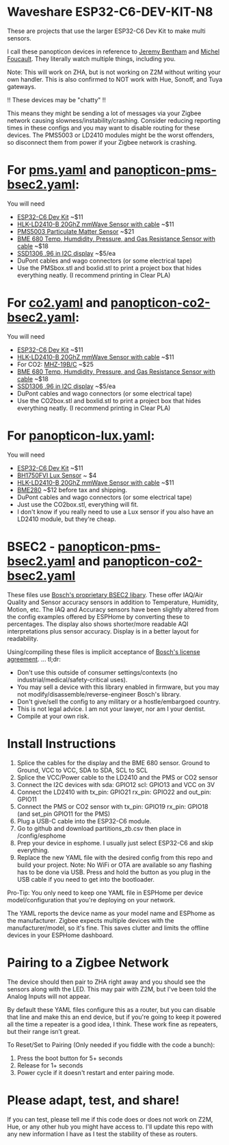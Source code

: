 # Waveshare ESP32-C6-DEV-KIT-N8
These are projects that use the larger ESP32-C6 Dev Kit to make multi sensors.

I call these panopticon devices in reference to [Jeremy Bentham](https://en.wikipedia.org/wiki/Jeremy_Bentham) and [Michel Foucault](https://en.wikipedia.org/wiki/Discipline_and_Punish).
They literally watch multiple things, including you.  

Note: This will work on ZHA, but is not working on Z2M without writing your own handler.
This is also confirmed to NOT work with Hue, Sonoff, and Tuya gateways.

!! These devices may be "chatty" !! 

This means they might be sending a lot of messages via your Zigbee network causing slowness/instability/crashing.
Consider reducing reporting times in these configs and you may want to disable routing for these devices.
The PMS5003 or LD2410 modules might be the worst offenders, so disconnect them from power if your Zigbee network is crashing.

# For [pms.yaml](https://github.com/wryandginger/esphome_zigbee_projects/blob/main/pms.yaml) and [panopticon-pms-bsec2.yaml](https://github.com/wryandginger/esphome_zigbee_projects/blob/main/panopticon-pms-bsec2.yaml):
You will need
* [ESP32-C6 Dev Kit](https://www.amazon.com/Waveshare-Microcontroller-Development-Single-Core-ESP32-C6-WROOM-1-N8/dp/B0CKR2LF83/) ~$11
* [HLK-LD2410-B 20GhZ mmWave Sensor with cable](https://www.amazon.com/JESSINIE-HLK-LD2410B-P-Presence-Bluetooth-LD2410B/dp/B0C36FRVHR) ~$11
* [PMS5003 Particulate Matter Sensor](https://www.amazon.com/BestParts-Digital-Particle-Concentration-PMS5003/dp/B0B1DQKV4N) ~$21
* [BME 680 Temp, Humdidity, Pressure, and Gas Resistance Sensor with cable](https://www.amazon.com/dp/B0BZ4W6J49?ref=nb_sb_ss_w_as-reorder_k0_1_6&amp=&crid=53Z8SLZ0MUP6&sprefix=bme680&th=1) ~$18
* [SSD1306 .96 in I2C display](https://www.amazon.com/Display-SSD1306-Self-Luminous-Compatible-Raspberry/dp/B0DY5DS8HK) ~$5/ea
* DuPont cables and wago connectors  (or some electrical tape)
* Use the PMSbox.stl and boxlid.stl to print a project box that hides everything neatly. (I recommend printing in Clear PLA)

# For [co2.yaml](https://github.com/wryandginger/esphome_zigbee_projects/blob/main/co2.yaml) and [panopticon-co2-bsec2.yaml](https://github.com/wryandginger/esphome_zigbee_projects/blob/main/panopticon-co2-bsec2.yaml):
You will need
* [ESP32-C6 Dev Kit](https://www.amazon.com/Waveshare-Microcontroller-Development-Single-Core-ESP32-C6-WROOM-1-N8/dp/B0CKR2LF83/) ~$11
* [HLK-LD2410-B 20GhZ mmWave Sensor with cable](https://www.amazon.com/JESSINIE-HLK-LD2410B-P-Presence-Bluetooth-LD2410B/dp/B0C36FRVHR) ~$11
* For CO2: [MHZ-19B/C](https://www.amazon.com/EC-Buying-Monitoring-Concentration-Detection/dp/B0CRKGP143) ~$25
* [BME 680 Temp, Humdidity, Pressure, and Gas Resistance Sensor with cable](https://www.amazon.com/dp/B0BZ4W6J49?ref=nb_sb_ss_w_as-reorder_k0_1_6&amp=&crid=53Z8SLZ0MUP6&sprefix=bme680&th=1) ~$18
* [SSD1306 .96 in I2C display](https://www.amazon.com/Display-SSD1306-Self-Luminous-Compatible-Raspberry/dp/B0DY5DS8HK) ~$5/ea
* DuPont cables and wago connectors  (or some electrical tape)
* Use the CO2box.stl and boxlid.stl to print a project box that hides everything neatly. (I recommend printing in Clear PLA)

# For [panopticon-lux.yaml](https://github.com/wryandginger/esphome_zigbee_projects/blob/main/panopticon-lux.yaml):
You will need
* [ESP32-C6 Dev Kit](https://www.amazon.com/Waveshare-Microcontroller-Development-Single-Core-ESP32-C6-WROOM-1-N8/dp/B0CKR2LF83/) ~$11
* [BH1750FVI Lux Sensor](https://www.amazon.com/dp/B0CQ2KBVRM) ~ $4
* [HLK-LD2410-B 20GhZ mmWave Sensor with cable](https://www.amazon.com/JESSINIE-HLK-LD2410B-P-Presence-Bluetooth-LD2410B/dp/B0C36FRVHR) ~$11
* [BME280](https://www.amazon.com/Pre-Soldered-Atmospheric-Temperature-GY-BME280-3-3-MicroControllers/dp/B0BQFV883T) ~$12 before tax and shipping.
* DuPont cables and wago connectors  (or some electrical tape)
* Just use the CO2box.stl, everything will fit.
* I don't know if you really need to use a Lux sensor if you also have an LD2410 module, but they're cheap.
  
# BSEC2 - [panopticon-pms-bsec2.yaml](https://github.com/wryandginger/esphome_zigbee_projects/blob/main/panopticon-pms-bsec2.yaml) and [panopticon-co2-bsec2.yaml](https://github.com/wryandginger/esphome_zigbee_projects/blob/main/panopticon-co2-bsec2.yaml)
These files use [Bosch's proprietary BSEC2 libary](https://github.com/boschsensortec/Bosch-BSEC2-Library). These offer IAQ/Air Quality and Sensor accuracy sensors in addition to Temperature, Humidity, Motion, etc.
The IAQ and Accuracy sensors have been slightly altered from the config examples offered by ESPHome by converting these to percentages.
The display also shows shorter/more readable AQI interpretations plus sensor accuracy. Display is in a better layout for readability.

Using/compiling these files is implicit acceptance of [Bosch's license agreement](https://www.bosch-sensortec.com/media/boschsensortec/downloads/software/bme688_development_software/2024_12/20241219_clickthrough_license_terms_bsec_bme680_bme688_bme690.pdf). ... tl;dr: 
* Don't use this outside of consumer settings/contexts (no industrial/medical/safety-critical uses). 
* You may sell a device with this library enabled in firmware, but you may not modify/disassemble/reverse-engineer Bosch's library.
* Don't give/sell the config to any military or a hostle/embargoed country.
* This is not legal advice. I am not your lawyer, nor am I your dentist.
* Compile at your own risk.


# Install Instructions
1. Splice the cables for the display and the BME 680 sensor. Ground to Ground, VCC to VCC, SDA to SDA, SCL to SCL
2. Splice the VCC/Power cable to the LD2410 and the PMS or CO2 sensor
3. Connect the I2C devices with sda: GPIO12 scl: GPIO13 and VCC on 3V
4. Connect the LD2410 with tx_pin: GPIO21 rx_pin: GPIO22 and out_pin: GPIO11
5. Connect the PMS or CO2 sensor with  tx_pin: GPIO19 rx_pin: GPIO18 (and set_pin GPIO11 for the PMS)
4. Plug a USB-C cable into the ESP32-C6 module.
5. Go to github and download partitions_zb.csv then place in /config/esphome
6. Prep your device in esphome. I usually just select ESP32-C6 and skip everything.
7. Replace the new YAML file with the desired config from this repo and build your project. Note: No WiFi or OTA are available so any flashing has to be done via USB. Press and hold the button as you plug in the USB cable if you need to get into the bootloader.

Pro-Tip: You only need to keep one YAML file in ESPHome per device model/configuration that you're deploying on your network.

The YAML reports the device name as your model name and ESPhome as the manufacturer. Zigbee expects multiple devices with the manufacturer/model, so it's fine. This saves clutter and limits the offline devices in your ESPHome dashboard.

# Pairing to a Zigbee Network
The device should then pair to ZHA right away and you should see the sensors along with the LED. This may pair with Z2M, but I've been told the Analog Inputs will not appear. 

By default these YAML files configure this as a router, but you can disable that line and make this an end device, but if you're going to keep it powered all the time a repeater is a good idea, I think. These work fine as repeaters, but their range isn’t great.

To Reset/Set to Pairing (Only needed if you fiddle with the code a bunch):

1. Press the boot button for 5+ seconds
2. Release for 1+ seconds
3. Power cycle if it doesn't restart and enter pairing mode.

# Please adapt, test, and share!
If you can test, please tell me if this code does or does not work on Z2M, Hue, or any other hub you might have access to. I'll update this repo with any new information I have as I test the stability of these as routers.
